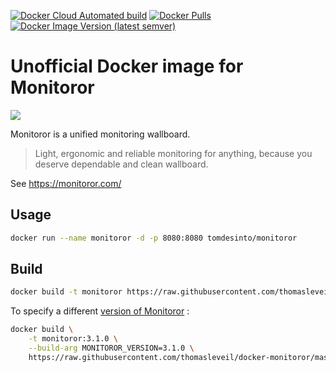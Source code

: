 [![Docker Cloud Automated build](https://img.shields.io/docker/cloud/automated/tomdesinto/monitoror)](https://hub.docker.com/r/tomdesinto/monitoror/builds)
[![Docker Pulls](https://img.shields.io/docker/pulls/tomdesinto/monitoror)
![Docker Image Version (latest semver)](https://img.shields.io/docker/v/tomdesinto/monitoror?sort=semver)](https://hub.docker.com/r/tomdesinto/monitoror/tags)

Unofficial Docker image for Monitoror
=====================================

[![][LOGO]](https://monitoror.com)

Monitoror is a unified monitoring wallboard.

> Light, ergonomic and reliable monitoring for anything, because you deserve dependable and clean wallboard.

See https://monitoror.com/

Usage
-----

```bash
docker run --name monitoror -d -p 8080:8080 tomdesinto/monitoror
```

Build
-----

```bash
docker build -t monitoror https://raw.githubusercontent.com/thomasleveil/docker-monitoror/master/Dockerfile
```

To specify a different [version of Monitoror](https://github.com/monitoror/monitoror/releases) :

```bash
docker build \
    -t monitoror:3.1.0 \
    --build-arg MONITOROR_VERSION=3.1.0 \
    https://raw.githubusercontent.com/thomasleveil/docker-monitoror/master/Dockerfile
```


[LOGO]: https://github.com/thomasleveil/docker-monitoror/raw/master/monitoror-logo.png
